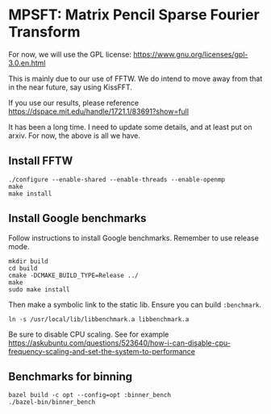 # MPSFT: Matrix Pencil Sparse Fourier Transform

For now, we will use the GPL license:
https://www.gnu.org/licenses/gpl-3.0.en.html

This is mainly due to our use of FFTW. We do intend to move away from that in the near future, say using KissFFT.

If you use our results, please reference
https://dspace.mit.edu/handle/1721.1/83691?show=full

It has been a long time. I need to update some details, and at least put on arxiv. For now, the above is all we have.

## Install FFTW

```shell
./configure --enable-shared --enable-threads --enable-openmp
make
make install
```

## Install Google benchmarks

Follow instructions to install Google benchmarks. Remember to use release mode.

```shell
mkdir build
cd build
cmake -DCMAKE_BUILD_TYPE=Release ../
make
sudo make install
```

Then make a symbolic link to the static lib. Ensure you can build `:benchmark`.

```shell
ln -s /usr/local/lib/libbenchmark.a libbenchmark.a
```

Be sure to disable CPU scaling. See for example https://askubuntu.com/questions/523640/how-i-can-disable-cpu-frequency-scaling-and-set-the-system-to-performance

## Benchmarks for binning

```shell
bazel build -c opt --config=opt :binner_bench
./bazel-bin/binner_bench
```